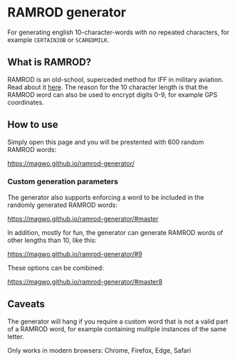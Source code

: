 # RAMROD generator

For generating english 10-character-words with no repeated characters, for example `CERTAINJOB` or `SCAREDMILK`.

## What is RAMROD?

RAMROD is an old-school, superceded method for IFF in military aviation. Read about it [here](http://lafayette24sqn.free.fr/2013TLW/DOCumentation_files/2013%2006%2020%20SPINS%20TLW%202013%20CH1.pdf). The reason for the 10 character length is that the RAMROD word can also be used to encrypt digits 0-9, for example GPS coordinates.


## How to use

Simply open this page and you will be prestented with 600 random RAMROD words:

https://magwo.github.io/ramrod-generator/


### Custom generation parameters

The generator also supports enforcing a word to be included in the randomly generated RAMROD words:

https://magwo.github.io/ramrod-generator/#master


In addition, mostly for fun, the generator can generate RAMROD words of other lengths than 10, like this:

https://magwo.github.io/ramrod-generator/#9


These options can be combined:

https://magwo.github.io/ramrod-generator/#master8



## Caveats

The generator will hang if you require a custom word that is not a valid part of a RAMROD word, for example containing mulitple instances of the same letter.

Only works in modern browsers: Chrome, Firefox, Edge, Safari